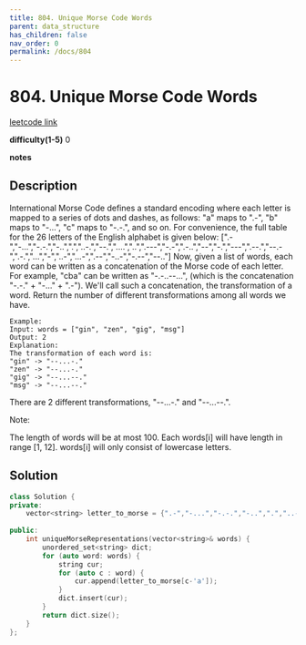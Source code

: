 ```yaml
---
title: 804. Unique Morse Code Words
parent: data_structure
has_children: false
nav_order: 0
permalink: /docs/804
---
```

# 804. Unique Morse Code Words
[leetcode link](https://leetcode.com/problems/unique-morse-code-words/)

**difficulty(1-5)** 
0

**notes**   

## Description

International Morse Code defines a standard encoding where each letter is mapped to a series of dots and dashes, as follows: "a" maps to ".-", "b" maps to "-...", "c" maps to "-.-.", and so on.
For convenience, the full table for the 26 letters of the English alphabet is given below:
[".-","-...","-.-.","-..",".","..-.","--.","....","..",".---","-.-",".-..","--","-.","---",".--.","--.-",".-.","...","-","..-","...-",".--","-..-","-.--","--.."]
Now, given a list of words, each word can be written as a concatenation of the Morse code of each letter. For example, "cba" can be written as "-.-..--...", (which is the concatenation "-.-." + "-..." + ".-"). We'll call such a concatenation, the transformation of a word.
Return the number of different transformations among all words we have.
```
Example:
Input: words = ["gin", "zen", "gig", "msg"]
Output: 2
Explanation: 
The transformation of each word is:
"gin" -> "--...-."
"zen" -> "--...-."
"gig" -> "--...--."
"msg" -> "--...--."
```
There are 2 different transformations, "--...-." and "--...--.".

Note:

The length of words will be at most 100.
Each words[i] will have length in range [1, 12].
words[i] will only consist of lowercase letters.

## Solution
```c++
class Solution {
private:
    vector<string> letter_to_morse = {".-","-...","-.-.","-..",".","..-.","--.","....","..",".---","-.-",".-..","--","-.","---",".--.","--.-",".-.","...","-","..-","...-",".--","-..-","-.--","--.."};
    
public:
    int uniqueMorseRepresentations(vector<string>& words) {
        unordered_set<string> dict;
        for (auto word: words) {
            string cur;
            for (auto c : word) {
                cur.append(letter_to_morse[c-'a']);
            }
            dict.insert(cur);
        }
        return dict.size();
    }
};
```
